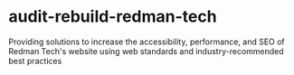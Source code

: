 # audit-rebuild-redman-tech
Providing solutions to increase the accessibility, performance, and SEO of Redman Tech's website using web standards and industry-recommended best practices
